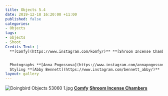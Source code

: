 ```yaml
---
title: Objects 5.4
date: 2019-12-18 16:20:00 +11:00
published: false
categories:
- Objects
tags:
- objects
- Shoot
Credits Text: |-
  **[Comfy](https://www.instagram.com/komfy/)** **[Shroom Incense Chambers](https://comfy.biz/incense-chambers)**


  Photographs **[Anna Pogossova](https://www.instagram.com/annapogossova/)** at **[B&A](https://www.instagram.com/barepsau/)**
  Styling **[Abby Bennett](https://www.instagram.com/bennett_abby/)**
layout: gallery
---
```



![Doingbird Objects 53060 1.jpg](/uploads/Doingbird%20Objects%2053060%201.jpg)
**[Comfy](https://www.instagram.com/komfy/)** **[Shroom Incense Chambers](https://comfy.biz/incense-chambers)**

